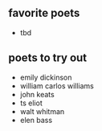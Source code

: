 
## favorite poets

- tbd

## poets to try out

- emily dickinson
- william carlos williams
- john keats
- ts eliot
- walt whitman
- elen bass 

